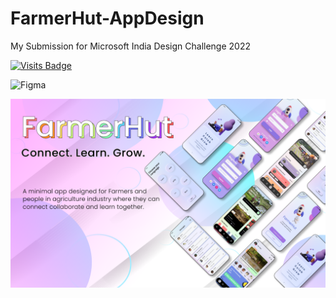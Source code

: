 # FarmerHut-AppDesign
My Submission for Microsoft India Design Challenge 2022

[![Visits Badge](https://badges.pufler.dev/visits/sahilsarin390/FarmerHut-AppDesign)](https://badges.pufler.dev)

![Figma](https://img.shields.io/badge/figma-%23F24E1E.svg?style=for-the-badge&logo=figma&logoColor=white)

![image](https://raw.githubusercontent.com/sahilsarin390/FarmerHut-AppDesign/main/Material/Thumbnail/Frame.png)
